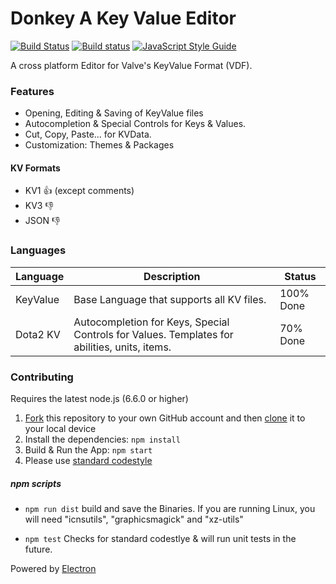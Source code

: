 # Donkey A Key Value Editor
[![Build Status](https://travis-ci.org/lolleko/donkey.svg?branch=master)](https://travis-ci.org/lolleko/donkey) [![Build status](https://ci.appveyor.com/api/projects/status/631hlq0en5qmpp7n?svg=true)](https://ci.appveyor.com/project/lolleko/donkey) [![JavaScript Style Guide](https://img.shields.io/badge/code%20style-standard-brightgreen.svg)](http://standardjs.com/)

A cross platform Editor for Valve's KeyValue Format (VDF).

### Features
- Opening, Editing & Saving of KeyValue files
- Autocompletion & Special Controls for Keys & Values.
- Cut, Copy, Paste... for KVData.
- Customization: Themes & Packages

#### KV Formats
- KV1  :+1: (except comments)
- KV3  :-1:
- JSON :-1:

### Languages
Language     | Description                                                                                       | Status
------------ | ------------------------------------------------------------------------------------------------- | ---------
KeyValue     | Base Language that supports all KV files.                                                         | 100% Done
Dota2 KV     | Autocompletion for Keys, Special Controls for Values. Templates for abilities, units, items.      | 70% Done

### Contributing

Requires the latest node.js (6.6.0 or higher)

1. [Fork](https://help.github.com/articles/fork-a-repo/) this repository to your own GitHub account and then [clone](https://help.github.com/articles/cloning-a-repository/) it to your local device
3. Install the dependencies: `npm install`
4. Build & Run the App: `npm start`
5. Please use [standard codestyle](http://standardjs.com)


##### npm scripts
- `npm run dist` build and save the Binaries. If you are running Linux, you will need "icnsutils", "graphicsmagick" and "xz-utils"

- `npm test` Checks for standard codestlye & will run unit tests in the future.

Powered by [Electron](http://electron.atom.io)
